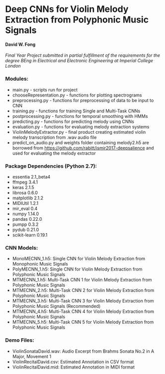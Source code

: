 # Deep CNNs for Violin Melody Extraction from Polyphonic Music Signals 
#### David W. Fong

*Final Year Project submitted in partial fulfillment of the requirements for the degree
BEng in Electrical and Electronic Engineering at Imperial College London* 

### Modules:
- main.py - scripts run for project
- chooseRepresentation.py - functions for plotting spectrograms
- preprocessing.py - functions for preprocessing of data to be input to CNN
- training.py - functions for training Single and Multi-Task CNNs
- postprocessing.py - functions for temporal smoothing with HMMs
- predicting.py - functions for predicting melody using CNNs
- evaluation.py - functions for evaluating melody extraction systems
- ViolinMelodyExtractor.py - final product creating estimated violin melody transcription from .wav audio file
- predict_on_audio.py and weights folder containing melody2.h5 are borrowed from 
https://github.com/rabitt/ismir2017-deepsalience and used for evaluating the melody extractor

### Package Dependencies (Python 2.7):
- essentia 2.1_beta4
- ffmpeg 3.4.1
- keras 2.1.5 
- librosa 0.6.0
- matplotlib 2.1.2
- MIDIUtil 1.2.1
- mir_eval 0.4
- numpy 1.14.0
- pandas 0.22.0
- pumpp 0.3.2
- pydub 0.21.0
- scikit-learn 0.19.1

### CNN Models: 
- MonoMECNN_1.h5: Single CNN for Violin Melody Extraction from Monophonic Music Signals
- PolyMECNN_1.h5: Single CNN for Violin Melody Extraction from Polyphonic Music Signals
- MTMECNN_1.h5: Multi-Task CNN 1 for Violin Melody Extraction from Polyphonic Music Signals
- MTMECNN_2.h5: Multi-Task CNN 2 for Violin Melody Extraction from Polyphonic Music Signals
- MTMECNN_3.h5: Multi-Task CNN 3 for Violin Melody Extraction from Polyphonic Music Signals (Recommended) 
- MTMECNN_4.h5: Multi-Task CNN 4 for Violin Melody Extraction from Polyphonic Music Signals
- MTMECNN_5.h5: Multi-Task CNN 5 for Violin Melody Extraction from Polyphonic Music Signals

### Demo Files:
- ViolinSonataDavid.wav: Audio Excerpt from Brahms Sonata No.2 in A Major, Movement 1
- ViolinRecitalDavid.csv: Estimated Annotation in CSV format 
- ViolinRecitalDavid.mid: Estimated Annotation in MIDI format
